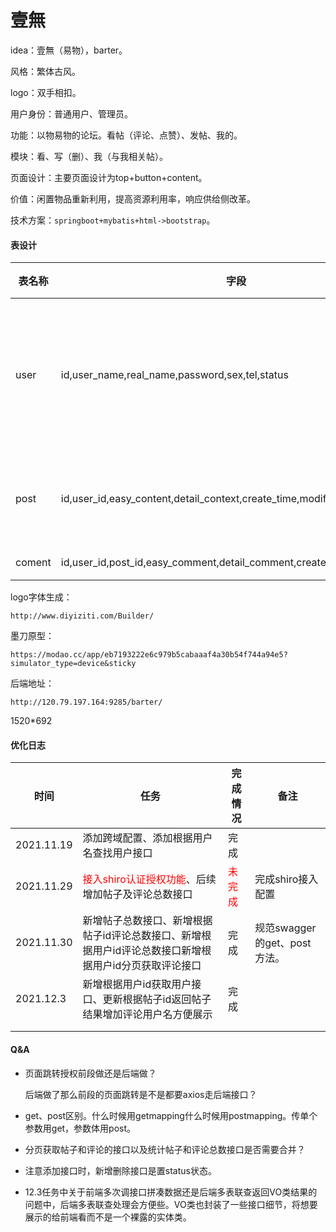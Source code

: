 # 壹無

idea：壹無（易物），barter。

风格：繁体古风。

logo：双手相扣。

用户身份：普通用户、管理员。

功能：以物易物的论坛。看帖（评论、点赞）、发帖、我的。

模块：看、写（删）、我（与我相关帖）。

页面设计：主要页面设计为top+button+content。

价值：闲置物品重新利用，提高资源利用率，响应供给侧改革。

技术方案：`springboot+mybatis+html->bootstrap`。



#### 表设计

| 表名称 | 字段                                                         | 功能                 | 备注 |
| ------ | ------------------------------------------------------------ | -------------------- | ---- |
| user   | id,user_name,real_name,password,sex,tel,status               | 记录登录注册用户信息 |      |
| post   | id,user_id,easy_content,detail_context,create_time,modify_time,type,status | 记录帖子内容         |      |
| coment | id,user_id,post_id,easy_comment,detail_comment,create_time,status | 评论                 |      |



logo字体生成：

`http://www.diyiziti.com/Builder/`

墨刀原型：

`https://modao.cc/app/eb7193222e6c979b5cabaaaf4a30b54f744a94e5?simulator_type=device&sticky`

后端地址：

```
http://120.79.197.164:9285/barter/
```

1520*692



#### 优化日志

| 时间       | 任务                                                         | 完成情况                        | 备注                         |
| ---------- | ------------------------------------------------------------ | ------------------------------- | ---------------------------- |
| 2021.11.19 | 添加跨域配置、添加根据用户名查找用户接口                     | 完成                            |                              |
| 2021.11.29 | <font color='red'>接入shiro认证授权功能</font>、后续增加帖子及评论总数接口 | <font color='red'>未完成</font> | 完成shiro接入配置            |
| 2021.11.30 | 新增帖子总数接口、新增根据帖子id评论总数接口、新增根据用户id评论总数接口新增根据用户id分页获取评论接口 | 完成                            | 规范swagger的get、post方法。 |
| 2021.12.3  | 新增根据用户id获取用户接口、更新根据帖子id返回帖子结果增加评论用户名方便展示 | 完成                            |                              |
|            |                                                              |                                 |                              |
|            |                                                              |                                 |                              |



#### Q&A

* 页面跳转授权前段做还是后端做？

  后端做了那么前段的页面跳转是不是都要axios走后端接口？
  
* get、post区别。什么时候用getmapping什么时候用postmapping。传单个参数用get，参数体用post。

* 分页获取帖子和评论的接口以及统计帖子和评论总数接口是否需要合并？

* 注意添加接口时，新增删除接口是置status状态。

* 12.3任务中关于前端多次调接口拼凑数据还是后端多表联查返回VO类结果的问题中，后端多表联查处理会方便些。VO类也封装了一些接口细节，将想要展示的给前端看而不是一个裸露的实体类。